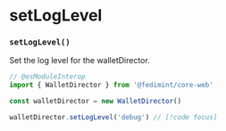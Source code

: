 # setLogLevel

### `setLogLevel()`

Set the log level for the walletDirector.

```ts twoslash
// @esModuleInterop
import { WalletDirector } from '@fedimint/core-web'

const walletDirector = new WalletDirector()

walletDirector.setLogLevel('debug') // [!code focus]
```
